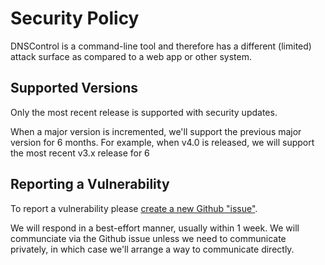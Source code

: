 # Security Policy

DNSControl is a command-line tool and therefore has a different (limited) attack surface as compared to a web app or other system.

## Supported Versions

Only the most recent release is supported with security updates.

When a major version is incremented, we'll support the previous major version for 6 months.  For example, when v4.0 is released, we will support the most recent v3.x release for 6

## Reporting a Vulnerability

To report a vulnerability please [create a new Github "issue"](https://github.com/StackExchange/dnscontrol/issues/new/choose).

We will respond in a best-effort manner, usually within 1 week.  We will communciate via the Github issue unless we need to communicate privately, in which case we'll arrange a way to communicate directly.

